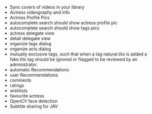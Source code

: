 * Sync covers of videos in your library
* Actress videography and info
* Actress Profile Pics
* autocomplete search should show actress profile pic
* autocomplete search should show tags pics
* actress delegate view
* detail delegate view
* organize tags dialog
* organize acts dialog
* mutually exclusive tags, such that when a tag natural.tits is added a fake.tits tag should be ignored or flagged to be reviewed by an administrator.
* automatic Recommendations
* user Recommendations
* comments
* ratings
* wishlists
* favourite actress
* OpenCV face detection
* Subtitle sharing for JAV
